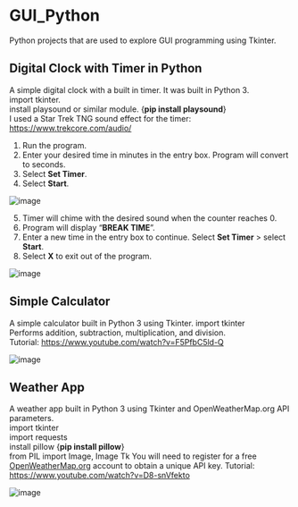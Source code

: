 # GUI_Python
Python projects that are used to explore GUI programming using Tkinter.


## Digital Clock with Timer in Python
A simple digital clock with a built in timer. It was built in Python 3.  
import tkinter.     
install playsound or similar module. {**pip install playsound**}  
I used a Star Trek TNG sound effect for the timer: https://www.trekcore.com/audio/   

1. Run the program.
2. Enter your desired time in minutes in the entry box. Program will convert to seconds.
3. Select **Set Timer**.
4. Select **Start**.


![image](https://user-images.githubusercontent.com/68202736/87608580-2d52c200-c6b5-11ea-8226-0bd4e4e0805c.png)


5. Timer will chime with the desired sound when the counter reaches 0. 
6. Program will display “**BREAK TIME**”.
7. Enter a new time in the entry box to continue. Select **Set Timer** > select **Start**. 
8. Select **X** to exit out of the program.


![image](https://user-images.githubusercontent.com/68202736/87608669-62f7ab00-c6b5-11ea-9130-8bb6b6f00c3c.png)


## Simple Calculator
A simple calculator built in Python 3 using Tkinter.
import tkinter  
Performs addition, subtraction, multiplication,  and division.  
Tutorial: https://www.youtube.com/watch?v=F5PfbC5ld-Q  

![image](https://user-images.githubusercontent.com/68202736/88468927-82ee5200-ce9f-11ea-8233-55579b098c1a.png)


## Weather App  
A weather app built in Python 3 using Tkinter and OpenWeatherMap.org API parameters.  
import tkinter  
import requests  
install pillow {**pip install pillow**}  
from PIL import Image, Image Tk
You will need to register for a free [OpenWeatherMap.org](https://openweathermap.org/api) account to obtain a unique API key. 
Tutorial: https://www.youtube.com/watch?v=D8-snVfekto

![image](https://user-images.githubusercontent.com/68202736/88468952-ebd5ca00-ce9f-11ea-92dc-49d464cbf416.png)







